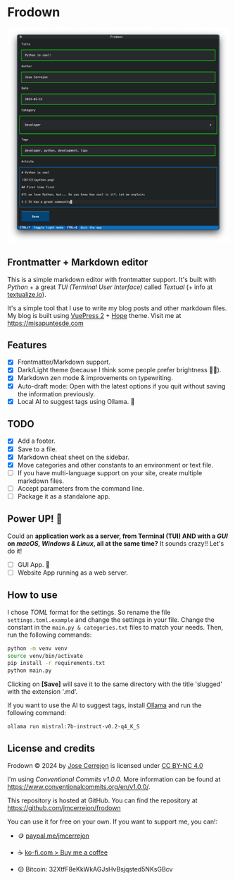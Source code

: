 # Frodown

![Frodown](./screenshot.png)

## Frontmatter + Markdown editor

This is a simple markdown editor with frontmatter support. It's built with _Python_ + a great _TUI (Terminal User Interface)_ called _Textual_ (+ info at [textualize.io](https://textualize.io)).

It's a simple tool that I use to write my blog posts and other markdown files. My blog is built using [VuePress 2](https://v2.vuepress.vuejs.org) + [Hope](https://theme-hope.vuejs.press) theme. Visit me at https://misapuntesde.com

## Features

- [x] Frontmatter/Markdown support.
- [x] Dark/Light theme (because I think some people prefer brightness 🤷‍♂️).
- [x] Markdown zen mode & improvements on typewriting.
- [x] Auto-draft mode: Open with the latest options if you quit without saving the information previously.
- [x] Local AI to suggest tags using Ollama. 🤯

## TODO

- [x] Add a footer.
- [x] Save to a file.
- [x] Markdown cheat sheet on the sidebar.
- [x] Move categories and other constants to an environment or text file.
- [ ] If you have multi-language support on your site, create multiple markdown files.
- [ ] Accept parameters from the command line.
- [ ] Package it as a standalone app.

## Power UP! 🚀

Could an **application work as a server, from Terminal (TUI) AND with a _GUI_ on _macOS, Windows & Linux_, all at the same time?** It sounds crazy!! Let's do it!

- [ ] GUI App. 🚀
- [ ] Website App running as a web server.

## How to use

I chose _TOML_ format for the settings. So rename the file `settings.toml.example` and change the settings in your file.
Change the constant in the `main.py & categories.txt` files to match your needs. Then, run the following commands:

```bash
python -m venv venv
source venv/bin/activate
pip install -r requirements.txt
python main.py
```

Clicking on **[Save]** will save it to the same directory with the title 'slugged' with the extension '.md'.

If you want to use the AI to suggest tags, install [Ollama](https://github.com/ollama/ollama) and run the following command:

```bash
ollama run mistral:7b-instruct-v0.2-q4_K_S
```

## License and credits

Frodown © 2024 by [Jose Cerrejon](https://github.com/jmcerrejon) is licensed under [CC BY-NC 4.0](http://creativecommons.org/licenses/by-nc/4.0/?ref=chooser-v1)

I'm using _Conventional Commits v1.0.0_. More information can be found at https://www.conventionalcommits.org/en/v1.0.0/.

This repository is hosted at GitHub. You can find the repository at https://github.com/jmcerrejon/frodown

You can use it for free on your own. If you want to support me, you can!:

- 🪙 [paypal.me/jmcerrejon](https://paypal.me/jmcerrejon)

- ☕️ [ko-fi.com > Buy me a coffee](https://ko-fi.com/cerrejon)

- 🟡 Bitcoin: 32XtfF8eKkWkAGJsHvBsjqsted5NKsGBcv
